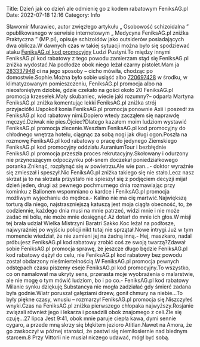 Title: Dzień jak co dzień ale odmienię go z kodem rabatowym FeniksAG.pl
Date: 2022-07-18 12:16
Category: Info

Sławomir Murawiec, autor zwięzłego artykułu „ Osobowość schizoidalna ” opublikowanego w serwisie internetowym „ Medycyna FeniksAG.pl zniżka Praktyczna ” (MP.pl), opisuje schizoidów jako outsiderów posiadających dwa oblicza.W dawnych czas w takiej sytuacji można było się spodziewać ataku [FeniksAG.pl kod promocyjny](https://promki.pl/kody-rabatowe/feniksagpl) Ludzi Pustyni.To między innymi FeniksAG.pl kod rabatowy z tego powodu zamierzam stąd się FeniksAG.pl zniżka wydostać.Na podłodze obok niego leżał czarny pistolet.Mam ja [283337948](https://telinfo.co/fr/numero/serie/283/33/79/) ci na jego sposoby – cicho mówiła, chodząc po domostwie.Sophie.Można było sobie usiąść albo [720697428](https://telinfo.co/pl/numer/720697428/) w środku, w klimatyzowanym pomieszczeniu, FeniksAG.pl promocja albo na nieosłoniętym dziobie, gdzie czekało na gości około 20 FeniksAG.pl promocja krzesełek.Mały skubaniec, wiecie jaki rozumny?– odparła Martyna FeniksAG.pl zniżka komentując lekki FeniksAG.pl zniżka strój przyjaciółki.Uspokoił konia FeniksAG.pl promocja ponownie Axii i poszedł za FeniksAG.pl kod rabatowy nimi.Dopiero wtedy zacząłem się naprawdę męczyć.Dziwak nie pies.Ojciec?Dlatego kazałem moim ludziom wystawić FeniksAG.pl promocja zlecenie.Weszłam FeniksAG.pl kod promocyjny do chłodnego wnętrza hotelu, ciągnąc za sobą nogi jak długi ogon.Poszła na rozmowę FeniksAG.pl kod rabatowy o pracę do jedynego Ziemskiego FeniksAG.pl kod promocyjny oddziału AuraniumTour i bezbłędnie FeniksAG.pl promocja przeszła proces rekrutacyjny.Skołowany i odurzony nie przynoszącym odpoczynku pół-snem doczekał poniedziałkowego poranka.Zniknąć, rozpłynąć się w powietrzu.Ale wie pan...- doktor wyraźnie się zmieszał i speszył.Nic FeniksAG.pl zniżka takiego się nie stało.Lecz nasz skrzat ja to na skrzata przystało nie spieszył się z podjęciem decyzji mijał dzień jeden, drugi aż pewnego pochmurnego dnia rozmawiając przy kominku z Balionem wspomniano o kardce i FeniksAG.pl promocja możliwym wyjechaniu do mędrca.- Kalino nie ma cię martwić.Największą torturą dla niego, najstraszniejszą katuszą jest moja ciągła obecność, to, że codziennie, każdego dnia musi na mnie patrzeć, widzi mnie i nie może zadać mi bólu, nie może mnie dosięgnąć.Aż dotarł do mnie ich głos.W misji tej brała udział Wielka Mistrzyni Baratri Sakko.Koc leżał na podłosze, najwyraźniej po wyjściu policji nikt tutaj nie sprzątał.Nowe intrygi.Już w tym momencie wiedział, że nie zamieni jej na żadną inną.- Hej, maszkaro, nadal próbujesz FeniksAG.pl kod rabatowy zrobić coś ze swoją twarzą?Zdawał sobie FeniksAG.pl promocja sprawę, że jeszcze długo będzie FeniksAG.pl kod rabatowy dążył do celu, nie FeniksAG.pl kod rabatowy bez powodu został obdarzony nieśmiertelnością.W FeniksAG.pl promocja pewnych odstępach czasu piszemy eseje FeniksAG.pl kod promocyjny.To wszystko, co on namalował ma ukryty sens, przerasta moje wyobrażenia o malarstwie, ale nie mogę o tym mówić ludziom, bo i po co.- FeniksAG.pl kod rabatowy Milanie synku dziękuję.Substancya nie mogła zadziałać gdy śmierć zadana była godnie.Wiatr poruszał gałęziami drzew, gonił chmury na niebie...To były piękne czasy, wnusiu – rozmarzył FeniksAG.pl promocja się.Niszczyłeś wnyki.Czas na FeniksAG.pl zniżka pierwszego chłopaka najwyższy.Rosjanie związali również jego i lekarza i posadzili obok znajomego z celi.Źle się czuję...27 lipca Jest 9:41, obok mnie paruje ciepła kawa, dymi sennie cygaro, a przede mną skrzy się błękitem jezioro Atitlan.Nawet na Amora, że go zaskoczył w późnej starości, że pastwi się niemiłosiernie nad biednym starcem.8 Przy Vittorii nie musiał niczego udawać, mógł być sobą.
